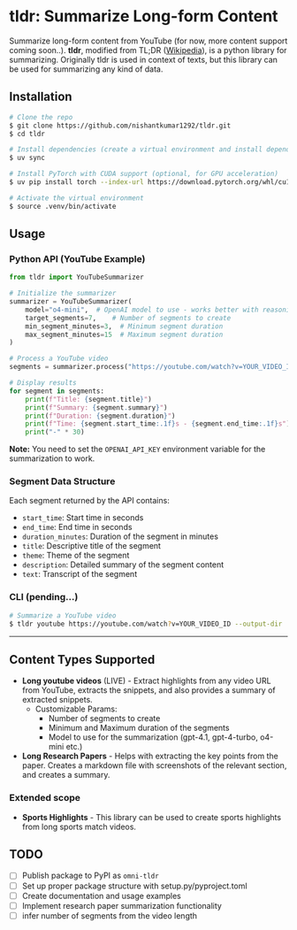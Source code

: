 # tldr: Summarize Long-form Content

Summarize long-form content from YouTube (for now, more content support coming soon..). **tldr**, modified from TL;DR ([Wikipedia](https://en.wikipedia.org/wiki/TL;DR)), is a python library for summarizing. Originally tldr is used in context of texts, but this library can be used for summarizing any kind of data.

## Installation

```bash
# Clone the repo
$ git clone https://github.com/nishantkumar1292/tldr.git
$ cd tldr

# Install dependencies (create a virtual environment and install dependencies in pyproject.toml file)
$ uv sync

# Install PyTorch with CUDA support (optional, for GPU acceleration)
$ uv pip install torch --index-url https://download.pytorch.org/whl/cu128

# Activate the virtual environment
$ source .venv/bin/activate
```

## Usage

### Python API (YouTube Example)
```python
from tldr import YouTubeSummarizer

# Initialize the summarizer
summarizer = YouTubeSummarizer(
    model="o4-mini",  # OpenAI model to use - works better with reasoning models for long videos
    target_segments=7,    # Number of segments to create
    min_segment_minutes=3,  # Minimum segment duration
    max_segment_minutes=15  # Maximum segment duration
)

# Process a YouTube video
segments = summarizer.process("https://youtube.com/watch?v=YOUR_VIDEO_ID")

# Display results
for segment in segments:
    print(f"Title: {segment.title}")
    print(f"Summary: {segment.summary}")
    print(f"Duration: {segment.duration}")
    print(f"Time: {segment.start_time:.1f}s - {segment.end_time:.1f}s")
    print("-" * 30)
```

**Note:** You need to set the `OPENAI_API_KEY` environment variable for the summarization to work.

### Segment Data Structure
Each segment returned by the API contains:
- `start_time`: Start time in seconds
- `end_time`: End time in seconds
- `duration_minutes`: Duration of the segment in minutes
- `title`: Descriptive title of the segment
- `theme`: Theme of the segment
- `description`: Detailed summary of the segment content
- `text`: Transcript of the segment



### CLI (pending...)
```bash
# Summarize a YouTube video
$ tldr youtube https://youtube.com/watch?v=YOUR_VIDEO_ID --output-dir ./output
```

---


## Content Types Supported
- **Long youtube videos** (LIVE) - Extract highlights from any video URL from YouTube, extracts the snippets, and also provides a summary of extracted snippets.
    - Customizable Params:
        - Number of segments to create
        - Minimum and Maximum duration of the segments
        - Model to use for the summarization (gpt-4.1, gpt-4-turbo, o4-mini etc.)
- **Long Research Papers** - Helps with extracting the key points from the paper. Creates a markdown file with screenshots of the relevant section, and creates a summary.

### Extended scope
- **Sports Highlights** - This library can be used to create sports highlights from long sports match videos.

## TODO
- [ ] Publish package to PyPI as `omni-tldr`
- [ ] Set up proper package structure with setup.py/pyproject.toml
- [ ] Create documentation and usage examples
- [ ] Implement research paper summarization functionality
- [ ] infer number of segments from the video length
